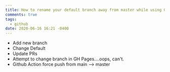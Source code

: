 ```yaml
---
title: How to rename your default branch away from master while using GitHub pages
comments: true
tags:
  - github
date: 2020-06-16 16:21 -0400
---
```

* Add new branch
* Change Default
* Update PRs
* Attempt to change branch in GH Pages....oops, can't.
* Github Action force push from main --> master